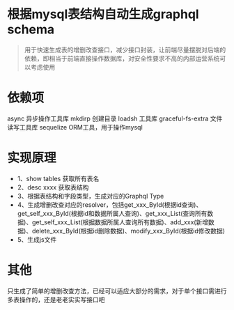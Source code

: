 # 根据mysql表结构自动生成graphql schema
> 用于快速生成表的增删改查接口，减少接口封装，让前端尽量摆脱对后端的依赖，即相当于前端直接操作数据库，对安全性要求不高的内部运营系统可以考虑使用

# 依赖项
async 异步操作工具库
mkdirp 创建目录
loadsh 工具库
graceful-fs-extra 文件读写工具库
sequelize ORM工具，用于操作mysql

# 实现原理
- 1、show tables 获取所有表名
- 2、desc xxxx 获取表结构
- 3、根据表结构和字段类型，生成对应的Graphql Type
- 4、生成增删改查对应的resolver，包括get_xxx_ById(根据id查询)、get_self_xxx_ById(根据id和数据所属人查询)、get_xxx_List(查询所有数据)、get_self_xxx_List(根据数据所属人查询所有数据)、add_xxx(新增数据)、delete_xxx_ById(根据id删除数据)、modify_xxx_ById(根据id修改数据)
- 5、生成js文件

# 其他
只生成了简单的增删改查方法，已经可以适应大部分的需求，对于单个接口需进行多表操作的，还是老老实实写接口吧